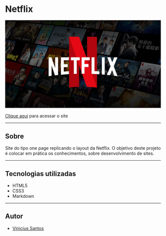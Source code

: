 # Netflix

![](imagens/netflix-logo.jpg)

[Clique aqui](https://vyniexec.github.io/netflix/) para acessar o site

---
## Sobre
Site do tipo one page replicando o layout da Netflix.
O objetivo deste projeto é colocar em prática os conhecimentos, sobre desenvolvimento de sites.

---
## Tecnologias utilizadas
- HTML5
- CSS3
- Markdown

---
## Autor
- [Vinicius Santos](https://www.linkedin.com/in/vyniexec/)
